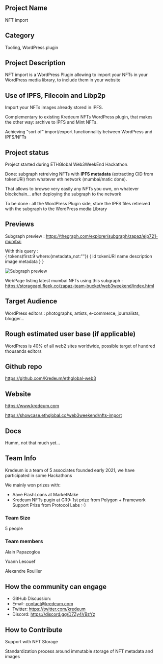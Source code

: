## Project Name <!-- Add your project name here with format "Project Name"-->
NFT import 

## Category <!--developer tooling, application, wallet, infrastructure, etc-->
Tooling, WordPress plugin 

## Project Description <!--Describe your project in a few sentences. -->
NFT import is a WordPress Plugin allowing to import your NFTs in your WordPress media library, to include them in your website

## Use of IPFS, Filecoin and Libp2p <!-- Describe how your project uses any or all of these technologies, and why. -->
Import your NFTs images already stored in IPFS.

Complementary to existing Kredeum NFTs WordPress plugin, that makes the other way: archive to IPFS and Mint NFTs.

Achieving "sort of" import/export functionnality between WordPress and IPFS/NFTs

## Project status <!--brainstorming, fundraising, under development, beta, shipped, etc-->
Project started during ETHGlobal Web3WeekEnd Hackathon.

Done: subgraph retreiving NFTs with **IPFS metadata** (extracting CID from tokenURI) from whatever eth network (mumbai/matic done).

That allows to browse very easily any NFTs you own, on whatever blockchain... after deploying the subgraph to the network

To be done : all the WordPress Plugin side, store the IPFS files retreived with the subgraph to the WordPress media Library


## Previews
<!--Add some screenshots to give a preview of your product-->

Subgraph preview : 
https://thegraph.com/explorer/subgraph/zapaz/eip721-mumbai

With this query :  
{ tokens(first:9 where:{metadata_not:""}) { id tokenURI name description image metadata } } 

![Subgraph preview](https://storageapi.fleek.co/zapaz-team-bucket/web3weekend/capture.png)

WebPage listing latest mumbai NFTs using this subgraph : 
https://storageapi.fleek.co/zapaz-team-bucket/web3weekend/index.html 

## Target Audience <!--Describe who will be your project's users-->
WordPress editors : photographs, artists, e-commerce, journalists, blogger...

## Rough estimated user base (if applicable)
WordPress is 40% of all web2 sites worldwide, possible target of hundred thousands editors 
<!--How many users do you have right now?-->

## Github repo <!--Attach a link to your GitHub repo - open source is required - please make sure your repo has a license file and is licensed using MIT open source license! -->
https://github.com/Kredeum/ethglobal-web3

## Website
https://www.kredeum.com 
<!--Link your website if available-->

https://showcase.ethglobal.co/web3weekend/nfts-import
<!--If you're applying for a Next Step grant, add the URL to your hackathon submission here also-->

## Docs
Humm, not that much yet...
<!--Including a link to your project docs!-->

## Team Info <!-- Introduce your amazing team - how many team members are working on this project and who are they?-->
Kredeum is a team of 5 associates founded early 2021, we have participated in some Hackathons

We mainly won prizes with:
- Aave FlashLoans at MarketMake
- Kredeum NFTs pugin at GR9: 1st prize from Polygon + Framework Support Prize from Protocol Labs :-)

### Team Size  
5 people

### Team members
Alain Papazoglou

Yoann Lesouef

Alexandre Roullier

## How the community can engage <!--Start a discussion with the community here: https://github.com/ipfs/community/discussions/new and attach the link!--> 
* GitHub Discussion:  
* Email:  contact@kredeum.com
* Twitter:  https://twitter.com/kredeum
* Discord:  https://discord.gg/D7Zy4VBzYz

## How to Contribute
<!--How can the community contribute to your project?-->
Support with NFT Storage

Standardization process around immutable storage of NFT metadata and images
